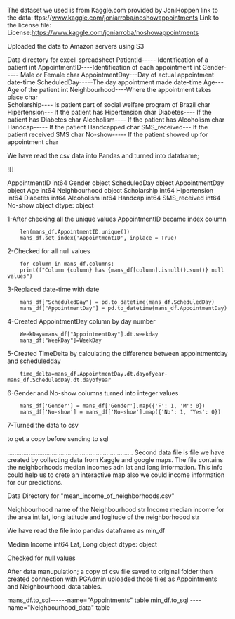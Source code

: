 The dataset we used is from Kaggle.com provided by JoniHoppen 
link to the data: ttps://www.kaggle.com/joniarroba/noshowappointments
Link to the license file: License:https://www.kaggle.com/joniarroba/noshowappointments



Uploaded the data to Amazon servers using S3

Data directory for excell spreadsheet
PatientId-----   Identification of a patient 							int
AppointmentID----Identification of each appointment						int
Gender-----      Male or Female 										char
AppointmentDay---Day of actual appointment								date-time
ScheduledDay-----The day appointment made								date-time
Age---           Age of the patient										int
Neighbourhood----Where the appointment takes place						char						
Scholarship----  Is patient part of social welfare program of Brazil	char
Hipertension---	 If the patient has Hipertension						char
Diabetes----	 If the patient has Diabetes							char
Alcoholism----	 If the patient has Alcoholism							char
Handcap-----	 If the patient Handcapped								char
SMS_received---	 If the patient received SMS 							char
No-show-----	 If the patient showed up for appointment 				char


We have read the csv data into Pandas and turned into dataframe;

![]

AppointmentID      int64
Gender            object
ScheduledDay      object
AppointmentDay    object
Age                int64
Neighbourhood     object
Scholarship        int64
Hipertension       int64
Diabetes           int64
Alcoholism         int64
Handcap            int64
SMS_received       int64
No-show           object
dtype: object

1-After checking all the unique values AppointmentID became index column

		len(mans_df.AppointmentID.unique())
		mans_df.set_index('AppointmentID', inplace = True)
		
2-Checked for all null values

		for column in mans_df.columns:
		print(f"Column {column} has {mans_df[column].isnull().sum()} null values")
		
3-Replaced date-time with date

		mans_df["ScheduledDay"] = pd.to_datetime(mans_df.ScheduledDay)
		mans_df["AppointmentDay"] = pd.to_datetime(mans_df.AppointmentDay)
		
		
4-Created AppointmentDay column by day number

		WeekDay=mans_df["AppointmentDay"].dt.weekday
		mans_df["WeekDay"]=WeekDay


5-Created TimeDelta by calculating the difference between appointmentday and scheduledday

		time_delta=mans_df.AppointmentDay.dt.dayofyear-mans_df.ScheduledDay.dt.dayofyear
		
		
6-Gender and No-show columns turned into integer values

		mans_df['Gender'] = mans_df['Gender'].map({'F': 1, 'M': 0})
		mans_df['No-show'] = mans_df['No-show'].map({'No': 1, 'Yes': 0})

7-Turned the data to csv

 to get a copy before sending to sql


.......................................................................
Second data file is file we have created by collecting data from Kaggle and google maps. The file contains the neighborhoods median incomes adn lat and long information. This info could help us to crete an interactive map also we could income information for our predictions.

Data Directory for "mean_income_of_neighborhoods.csv"

Neighbourhood    name of the Neighbourhood   					str
Income			 median income for the area  					int
lat, long        latitude and logitude of the neighborhoood		str

We have read the file into pandas dataframe as min_df

Median Income     int64
Lat,  Long       object
dtype: object

Checked for null values 

After data manupulation; a copy of csv file saved to original folder then created connection with PGAdmin uploaded those files as  Appointments and Neighbourhood_data tables.

mans_df.to_sql------name="Appointments" table 
min_df.to_sql  ---- name="Neighbourhood_data" table 

